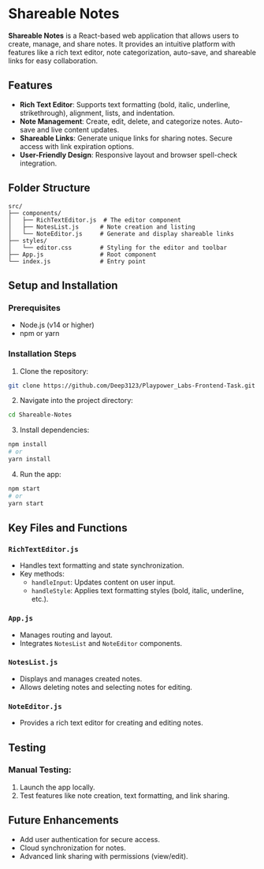 # Shareable Notes

**Shareable Notes** is a React-based web application that allows users to create, manage, and share notes. It provides an intuitive platform with features like a rich text editor, note categorization, auto-save, and shareable links for easy collaboration.

## Features

- **Rich Text Editor**: Supports text formatting (bold, italic, underline, strikethrough), alignment, lists, and indentation.
- **Note Management**: Create, edit, delete, and categorize notes. Auto-save and live content updates.
- **Shareable Links**: Generate unique links for sharing notes. Secure access with link expiration options.
- **User-Friendly Design**: Responsive layout and browser spell-check integration.

## Folder Structure

```plaintext
src/
├── components/
│   ├── RichTextEditor.js  # The editor component
│   ├── NotesList.js      # Note creation and listing
│   └── NoteEditor.js     # Generate and display shareable links
├── styles/
│   └── editor.css        # Styling for the editor and toolbar
├── App.js                # Root component
└── index.js              # Entry point
```

## Setup and Installation
### Prerequisites
- Node.js (v14 or higher)
- npm or yarn

### Installation Steps
1. Clone the repository:
```bash
git clone https://github.com/Deep3123/Playpower_Labs-Frontend-Task.git
```

2. Navigate into the project directory:
```bash
cd Shareable-Notes
```

3. Install dependencies:
```bash
npm install
# or
yarn install
```

4. Run the app:
```bash
npm start
# or
yarn start
```

## Key Files and Functions

### `RichTextEditor.js`
- Handles text formatting and state synchronization.
- Key methods:
  - `handleInput`: Updates content on user input.
  - `handleStyle`: Applies text formatting styles (bold, italic, underline, etc.).

### `App.js`
- Manages routing and layout.
- Integrates `NotesList` and `NoteEditor` components.

### `NotesList.js`
- Displays and manages created notes.
- Allows deleting notes and selecting notes for editing.

### `NoteEditor.js`
- Provides a rich text editor for creating and editing notes.

## Testing

### Manual Testing:
1. Launch the app locally.
2. Test features like note creation, text formatting, and link sharing.

## Future Enhancements
- Add user authentication for secure access.
- Cloud synchronization for notes.
- Advanced link sharing with permissions (view/edit).
